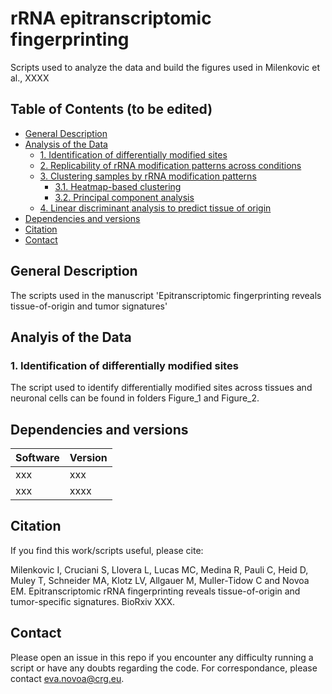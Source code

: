 # rRNA epitranscriptomic fingerprinting
Scripts used to analyze the data and build the figures used in Milenkovic et al., XXXX

## Table of Contents  (to be edited)
- [General Description](#General-description)
- [Analysis of the Data](#Analysis-of-the-data)
  - [1. Identification of differentially modified sites](#1-identification-of-differentially-modified-sites)
  - [2. Replicability of rRNA modification patterns across conditions](#2-replicability-of-rrna-modification-patterns-across-conditions)
  - [3. Clustering samples by rRNA modification patterns](#3-clustering-samples-by-rrna-modification-patterns)
    - [3.1. Heatmap-based clustering](#3.1-heatmap-based-clustering)
    - [3.2. Principal component analysis](#3.2-principal-component-analysis)
  - [4. Linear discriminant analysis to predict tissue of origin](#4-linear-discriminant-analysis-to-predict-tissue-of-origin)
- [Dependencies and versions](#Dependencies-and-versions)
- [Citation](#Citation) 
- [Contact](#Contact) 


## General Description
The scripts used in the manuscript 'Epitranscriptomic fingerprinting reveals tissue-of-origin and tumor signatures'


## Analyis of the Data

### 1. Identification of differentially modified sites

The script used to identify differentially modified sites across tissues and neuronal cells can be found in folders Figure_1 and Figure_2.


## Dependencies and versions

Software | Version 
--- | ---
xxx | xxx
xxx | xxxx

## Citation

If you find this work/scripts useful, please cite: 

Milenkovic I, Cruciani S, Llovera L, Lucas MC, Medina R, Pauli C, Heid D, Muley T, Schneider MA, Klotz LV, Allgauer M, Muller-Tidow C and Novoa EM. Epitranscriptomic rRNA fingerprinting reveals tissue-of-origin and tumor-specific signatures. BioRxiv XXX. 

## Contact

Please open an issue in this repo if you encounter any difficulty running a script or have any doubts regarding the code.
For correspondance, please contact eva.novoa@crg.eu.
